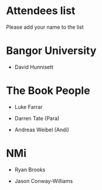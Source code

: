 Attendees list
==============

Please add your name to the list

# Bangor University

* David Hunnisett

# The Book People

* Luke Farrar

* Darren Tate (Para)

* Andreas Weibel (Andi)

# NMi

* Ryan Brooks

* Jason Conway-Williams



